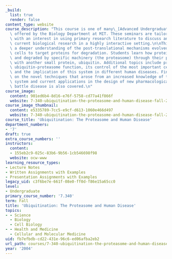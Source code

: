 ```yaml
---
_build:
  list: true
  render: false
content_type: website
course_description: "This course is one of many\_[Advanced Undergraduate Seminars](https://biology.mit.edu/undergraduate/course_listings/advanced_undergraduate_seminars)\
  \ offered by the Biology Department at MIT. These seminars are tailored for students\
  \ with an interest in using primary research literature to discuss and learn about\
  \ current biological research in a highly interactive setting.\n\nThis seminar provides\
  \ a deeper understanding of the post-translational mechanisms evolved by eukaryotic\
  \ cells to target proteins for degradation. Students learn how proteins are recognized\
  \ and degraded by specific machinery (the proteasome) through their previous tagging\
  \ with another small protein, ubiquitin. Additional topics include principles of\
  \ ubiquitin-proteasome function, its control of the most important cellular pathways,\
  \ and the implication of this system in different human diseases. Finally, speculation\
  \ on the novel techniques that arose from an increased knowledge of the ubiquitin-proteosome\
  \ system and current applications in the design of new pharmacological agents to\
  \ battle disease is also covered.\n"
course_image:
  content: 901ed6b4-8d16-e76f-5758-cd77a41f866f
  website: 7-340-ubiquitination-the-proteasome-and-human-disease-fall-2004
course_image_thumbnail:
  content: e5335789-7cc5-e9cf-d613-1060e466d497
  website: 7-340-ubiquitination-the-proteasome-and-human-disease-fall-2004
course_title: 'Ubiquitination: The Proteasome and Human Disease'
department_numbers:
- '7'
draft: true
extra_course_numbers: ''
instructors:
  content:
  - 155eb2c9-025c-83b6-9b56-1cb546698f98
  website: ocw-www
learning_resource_types:
- Lecture Notes
- Written Assignments with Examples
- Presentation Assignments with Examples
legacy_uid: c3f6be7e-661f-08e0-ff0d-f86e15a65cc0
level:
- Undergraduate
primary_course_number: '7.340'
term: Fall
title: 'Ubiquitination: The Proteasome and Human Disease'
topics:
- - Science
  - Biology
  - Cell Biology
- - Health and Medicine
  - Cellular and Molecular Medicine
uid: fb7efbdb-cd22-431e-96c6-ed06afba2eb2
url_path: courses/7-340-ubiquitination-the-proteasome-and-human-disease-fall-2004
year: '2004'
---
```

